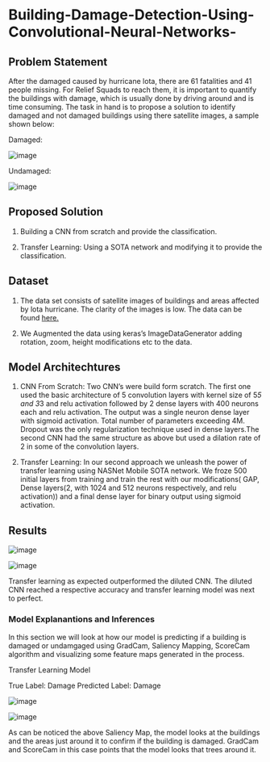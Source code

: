 # Building-Damage-Detection-Using-Convolutional-Neural-Networks-

## Problem Statement 
After the damaged caused by hurricane lota, there are 61 fatalities and 41 people missing. For Relief Squads to reach them, it is important to quantify the buildings with damage, which is usually done by driving around and is time consuming. The task in hand is to propose a solution to identify damaged and not damaged buildings using there satellite images, a sample shown below:

Damaged: 

![image](https://user-images.githubusercontent.com/62461730/163123873-045d3aca-3e58-4973-b362-d122cfb7ab50.png)

Undamaged: 

![image](https://user-images.githubusercontent.com/62461730/163123664-904e5855-55ce-4103-8423-da896f5e63ae.png)

## Proposed Solution

1) Building a CNN from scratch and provide the classification.

2) Transfer Learning: Using a SOTA network and modifying it to provide the classification.

## Dataset 
1) The data set consists of satellite images of buildings and areas affected by lota hurricane. The clarity of the images is low. The data can be found <a href='https://www.kaggle.com/datasets/kmader/satellite-images-of-hurricane-damage' target='_blank'>here.</a>

2) We Augmented the data using keras’s ImageDataGenerator adding rotation, zoom, height modifications etc to the data.

## Model Architechtures 
1) CNN From Scratch: Two CNN’s were build form scratch. The first one used the basic architecture of  5 convolution layers with kernel size of 5*5 and 3*3 and relu activation followed by 2 dense layers with 400 neurons each and relu activation. The output was a single neuron dense layer with sigmoid activation. Total number of parameters exceeding 4M. Dropout was the only regularization technique used in dense layers.The second CNN had the same structure as above but used a dilation rate of 2 in some of the convolution layers.

2) Transfer Learning: In our second approach we unleash the power of transfer learning using NASNet Mobile SOTA network. We froze 500 initial layers from training and train the rest with our modifications( GAP, Dense layers(2, with 1024 and 512 neurons respectively, and relu activation)) and a final  dense layer for binary output using sigmoid activation.

## Results

![image](https://user-images.githubusercontent.com/62461730/163125856-704d68b1-f208-4d63-9390-18580a41588d.png)

![image](https://user-images.githubusercontent.com/62461730/163125987-621e48f4-61ed-4dba-a3bf-4c86a737d878.png)

Transfer learning as expected outperformed the diluted CNN. The diluted CNN reached a respective accuracy and transfer learning model was next to perfect.

### Model Explanantions and Inferences
In this section we will look at how our model is predicting if a building is damaged or undamgaged using GradCam, Saliency Mapping, ScoreCam algorithm and visualizing some feature maps generated in the process.

Transfer Learning Model 

True Label: Damage
Predicted Label: Damage

![image](https://user-images.githubusercontent.com/62461730/163127883-2a41bf02-79c7-4d8e-bc01-770f88d73b57.png)

![image](https://user-images.githubusercontent.com/62461730/163127907-2894f5e5-14b3-4bd7-8c52-cd199c077d39.png)

As can be noticed the above Saliency Map, the model looks at the buildings and the areas just around it to confirm if the building is damaged. GradCam and ScoreCam in this case points that the model looks that trees around it. 














